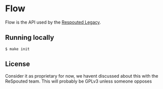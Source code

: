 # Flow
Flow is the API used by the [Respouted Legacy](https://github.com/ReSpouted/Respouted-LegacyLauncher).

## Running locally
```
$ make init
```

## License
Consider it as proprietary for now, we havent discussed about this with the ReSpouted team. This will probably be GPLv3 unless someone opposes
